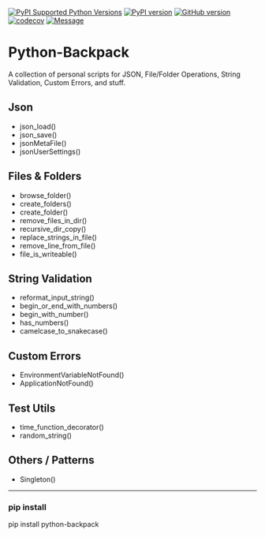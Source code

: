 [![PyPI Supported Python Versions](https://img.shields.io/pypi/pyversions/python-backpack.svg?style=flat-square&logo=appveyor)](https://pypi.python.org/pypi/python-backpack/)
[![PyPI version](https://badge.fury.io/py/python-backpack.svg?style=flat-square&logo=appveyor)](https://badge.fury.io/py/python-backpack)
[![GitHub version](https://badge.fury.io/gh/MaxRocamora%2Fpython-backpack.svg?style=flat-square&logo=appveyor)](https://badge.fury.io/gh/MaxRocamora%2Fpython-backpack)
[![codecov](https://codecov.io/gh/MaxRocamora/python-backpack/branch/main/graph/badge.svg?token=6D1xwYdXW2)](https://codecov.io/gh/MaxRocamora/python-backpack)
[![Message](https://img.shields.io/badge/python--backpack-python-blue?style=flat-square&logo=appveyor)](https://github.com/MaxRocamora/python-backpack)


# Python-Backpack
A collection of personal scripts for JSON, File/Folder Operations, String Validation, Custom Errors, and stuff.  


## Json
+ json_load()
+ json_save()
+ jsonMetaFile()
+ jsonUserSettings()

## Files & Folders
+ browse_folder()
+ create_folders()
+ create_folder()
+ remove_files_in_dir()
+ recursive_dir_copy()
+ replace_strings_in_file()
+ remove_line_from_file()
+ file_is_writeable()

## String Validation
+ reformat_input_string()
+ begin_or_end_with_numbers()
+ begin_with_number()
+ has_numbers()
+ camelcase_to_snakecase()

## Custom Errors
+ EnvironmentVariableNotFound()
+ ApplicationNotFound()

## Test Utils
+ time_function_decorator()
+ random_string()

## Others / Patterns
+ Singleton()

---

### pip install
pip install python-backpack

